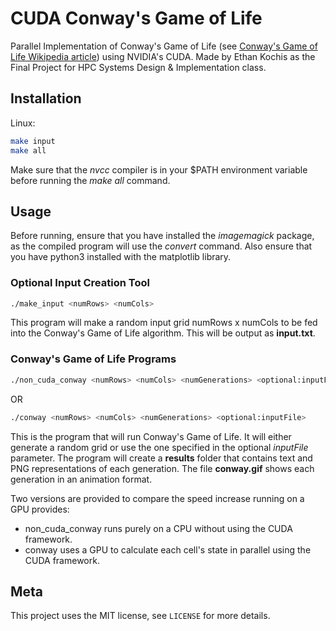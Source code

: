 # CUDA Conway's Game of Life

Parallel Implementation of Conway's Game of Life (see [Conway's Game of Life Wikipedia article](https://en.wikipedia.org/wiki/Conway%27s_Game_of_Life)) using NVIDIA's CUDA.  Made by Ethan Kochis as the Final Project for HPC Systems Design & Implementation class.

## Installation

Linux:

```sh
make input
make all
```

Make sure that the *nvcc* compiler is in your $PATH environment variable before running the *make all* command.

## Usage

Before running, ensure that you have installed the *imagemagick* package, as the compiled program will use the *convert* command. Also ensure that you have python3 installed with the matplotlib library.

### Optional Input Creation Tool

```sh
./make_input <numRows> <numCols>
```

This program will make a random input grid numRows x numCols to be fed into the Conway's Game of Life algorithm.  This will be output as **input.txt**.

### Conway's Game of Life Programs

```sh
./non_cuda_conway <numRows> <numCols> <numGenerations> <optional:inputFile>
```
OR
```sh
./conway <numRows> <numCols> <numGenerations> <optional:inputFile>
```

This is the program that will run Conway's Game of Life.  It will either generate a random grid or use the one specified in the optional *inputFile* parameter.  The program will create a **results** folder that contains text and PNG representations of each generation. The file **conway.gif** shows each generation in an animation format.

Two versions are provided to compare the speed increase running on a GPU provides:
* non_cuda_conway runs purely on a CPU without using the CUDA framework.
* conway uses a GPU to calculate each cell's state in parallel using the CUDA framework.

## Meta

This project uses the MIT license, see ``LICENSE`` for more details.
